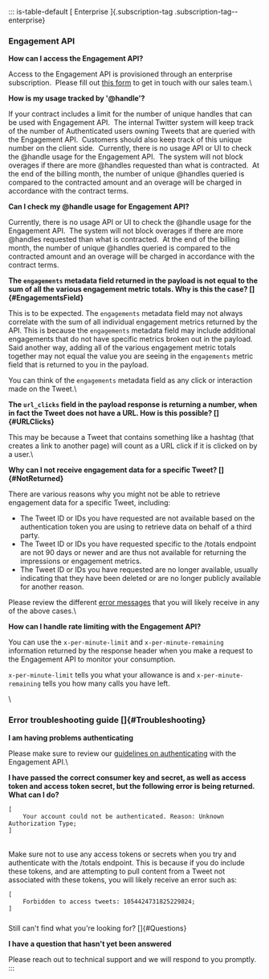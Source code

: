 ::: is-table-default
[ Enterprise ]{.subscription-tag .subscription-tag--enterprise}

### Engagement API

**How can I access the Engagement API?**

Access to the Engagement API is provisioned through an enterprise
subscription.  Please fill out [this
form](/content/developer-twitter/en/enterprise-application) to get in
touch with our sales team.\

**How is my usage tracked by \'@handle\'?**

If your contract includes a limit for the number of unique handles that
can be used with Engagement API.  The internal Twitter system will keep
track of the number of Authenticated users owning Tweets that are
queried with the Engagement API.  Customers should also keep track of
this unique number on the client side.  Currently, there is no usage API
or UI to check the \@handle usage for the Engagement API.  The system
will not block overages if there are more \@handles requested than what
is contracted.  At the end of the billing month, the number of unique
\@handles queried is compared to the contracted amount and an overage
will be charged in accordance with the contract terms.

**Can I check my \@handle usage for Engagement API?**

Currently, there is no usage API or UI to check the \@handle usage for
the Engagement API.  The system will not block overages if there are
more \@handles requested than what is contracted.  At the end of the
billing month, the number of unique \@handles queried is compared to the
contracted amount and an overage will be charged in accordance with the
contract terms.

**The ` engagements ` metadata field returned in the payload is not
equal to the sum of all the various engagement metric totals. Why is
this the case? []{#EngagementsField}**

This is to be expected. The ` engagements ` metadata field may not
always correlate with the sum of all individual engagement metrics
returned by the API. This is because the ` engagements ` metadata field
may include additional engagements that do not have specific metrics
broken out in the payload. Said another way, adding all of the various
engagement metric totals together may not equal the value you are seeing
in the ` engagements ` metric field that is returned to you in the
payload.

You can think of the ` engagements ` metadata field as any click or
interaction made on the Tweet.\

**The ` url_clicks ` field in the payload response is returning a
number, when in fact the Tweet does not have a URL. How is this
possible? []{#URLClicks}**

This may be because a Tweet that contains something like a hashtag (that
creates a link to another page) will count as a URL click if it is
clicked on by a user.\

**Why can I not receive engagement data for a specific Tweet?
[]{#NotReturned}**

There are various reasons why you might not be able to retrieve
engagement data for a specific Tweet, including:

-   The Tweet ID or IDs you have requested are not available based on
    the authentication token you are using to retrieve data on behalf of
    a third party.
-   The Tweet ID or IDs you have requested specific to the /totals
    endpoint are not 90 days or newer and are thus not available for
    returning the impressions or engagement metrics.
-   The Tweet ID or IDs you have requested are no longer available,
    usually indicating that they have been deleted or are no longer
    publicly available for another reason.

Please review the different [error
messages](/content/developer-twitter/en/docs/metrics/get-tweet-engagement/api-reference/post-insights-engagement#ErrorMessages)
that you will likely receive in any of the above cases.\

**How can I handle rate limiting with the Engagement API?**

You can use the ` x-per-minute-limit ` and ` x-per-minute-remaining `
information returned by the response header when you make a request to
the Engagement API to monitor your consumption.

` x-per-minute-limit ` tells you what your allowance is and
` x-per-minute-remaining ` tells you how many calls you have left.

\

###  Error troubleshooting guide []{#Troubleshooting}

**I am having problems authenticating**

Please make sure to review our [guidelines on
authenticating](/content/developer-twitter/en/docs/metrics/get-tweet-engagement/api-reference/post-insights-engagement#Authentication)
with the Engagement API.\

**I have passed the correct consumer key and secret, as well as access
token and access token secret, but the following error is being
returned. What can I do?**

    [
        Your account could not be authenticated. Reason: Unknown Authorization Type;
    ]

\
Make sure not to use any access tokens or secrets when you try and
authenticate with the /totals endpoint. This is because if you do
include these tokens, and are attempting to pull content from a Tweet
not associated with these tokens, you will likely receive an error such
as:

    [
        Forbidden to access tweets: 1054424731825229824;
    ]

### 

Still can\'t find what you\'re looking for? []{#Questions}

**I have a question that hasn\'t yet been answered**

Please reach out to technical support and we will respond to you
promptly.
:::
